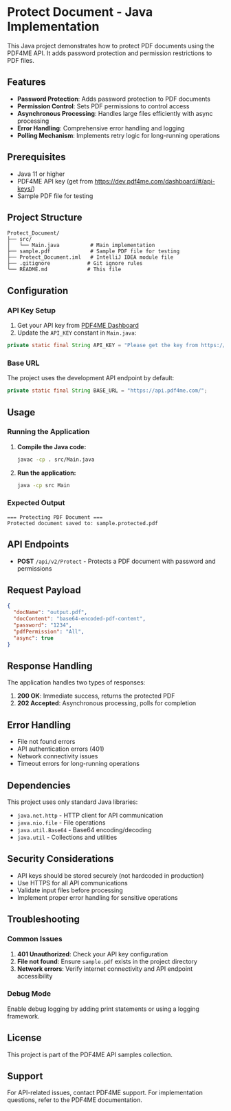 # Protect Document - Java Implementation

This Java project demonstrates how to protect PDF documents using the PDF4ME API. It adds password protection and permission restrictions to PDF files.

## Features

- **Password Protection**: Adds password protection to PDF documents
- **Permission Control**: Sets PDF permissions to control access
- **Asynchronous Processing**: Handles large files efficiently with async processing
- **Error Handling**: Comprehensive error handling and logging
- **Polling Mechanism**: Implements retry logic for long-running operations

## Prerequisites

- Java 11 or higher
- PDF4ME API key (get from https://dev.pdf4me.com/dashboard/#/api-keys/)
- Sample PDF file for testing

## Project Structure

```
Protect_Document/
├── src/
│   └── Main.java          # Main implementation
├── sample.pdf             # Sample PDF file for testing
├── Protect_Document.iml   # IntelliJ IDEA module file
├── .gitignore            # Git ignore rules
└── README.md             # This file
```

## Configuration

### API Key Setup

1. Get your API key from [PDF4ME Dashboard](https://dev.pdf4me.com/dashboard/#/api-keys/)
2. Update the `API_KEY` constant in `Main.java`:

```java
private static final String API_KEY = "Please get the key from https://dev.pdf4me.com/dashboard/#/api-keys/";
```

### Base URL

The project uses the development API endpoint by default:
```java
private static final String BASE_URL = "https://api.pdf4me.com/";
```

## Usage

### Running the Application

1. **Compile the Java code:**
   ```bash
   javac -cp . src/Main.java
   ```

2. **Run the application:**
   ```bash
   java -cp src Main
   ```

### Expected Output

```
=== Protecting PDF Document ===
Protected document saved to: sample.protected.pdf
```

## API Endpoints

- **POST** `/api/v2/Protect` - Protects a PDF document with password and permissions

## Request Payload

```json
{
  "docName": "output.pdf",
  "docContent": "base64-encoded-pdf-content",
  "password": "1234",
  "pdfPermission": "All",
  "async": true
}
```

## Response Handling

The application handles two types of responses:

1. **200 OK**: Immediate success, returns the protected PDF
2. **202 Accepted**: Asynchronous processing, polls for completion

## Error Handling

- File not found errors
- API authentication errors (401)
- Network connectivity issues
- Timeout errors for long-running operations

## Dependencies

This project uses only standard Java libraries:
- `java.net.http` - HTTP client for API communication
- `java.nio.file` - File operations
- `java.util.Base64` - Base64 encoding/decoding
- `java.util` - Collections and utilities

## Security Considerations

- API keys should be stored securely (not hardcoded in production)
- Use HTTPS for all API communications
- Validate input files before processing
- Implement proper error handling for sensitive operations

## Troubleshooting

### Common Issues

1. **401 Unauthorized**: Check your API key configuration
2. **File not found**: Ensure `sample.pdf` exists in the project directory
3. **Network errors**: Verify internet connectivity and API endpoint accessibility

### Debug Mode

Enable debug logging by adding print statements or using a logging framework.

## License

This project is part of the PDF4ME API samples collection.

## Support

For API-related issues, contact PDF4ME support.
For implementation questions, refer to the PDF4ME documentation. 